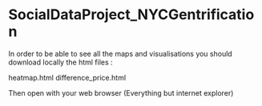 # SocialDataProject_NYCGentrification

In order to be able to see all the maps and visualisations you should download locally the html files :

heatmap.html
difference_price.html

Then open with your web browser (Everything but internet explorer)
